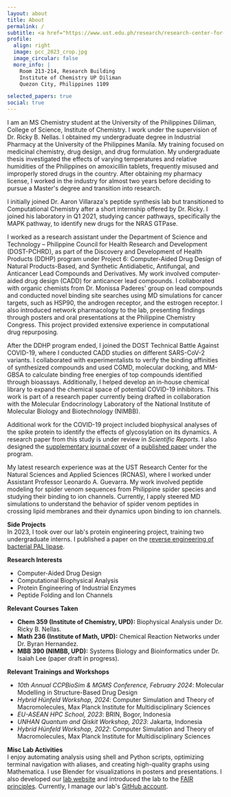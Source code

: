 ```yaml
---
layout: about
title: About
permalink: /
subtitle: <a href="https://www.ust.edu.ph/research/research-center-for-the-natural-and-applied-sciences/"> RCNAS, UST </a>. <a href="https://goodvibeslab-upd.github.io//goodvibeslab-upd/"> good ViBEs Laboratory, UPD </a>. <a href="https://www.facebook.com/people/Philippine-Spider-Venom-Research/100064025140687"> GAGAMBA Project </a>. CADD. Protein Engineering. ML for Peptide Folding.
profile:
  align: right
  image: pcc_2023_crop.jpg
  image_circular: false
  more_info: |
    Room 213-214, Research Building  
    Institute of Chemistry UP Diliman  
    Quezon City, Philippines 1109

selected_papers: true
social: true
---
```


I am an MS Chemistry student at the University of the Philippines Diliman, College of Science, Institute of Chemistry. I work under the supervision of Dr. Ricky B. Nellas. I obtained my undergraduate degree in Industrial Pharmacy at the University of the Philippines Manila. My training focused on medicinal chemistry, drug design, and drug formulation. My undergraduate thesis investigated the effects of varying temperatures and relative humidities of the Philippines on amoxicillin tablets, frequently misused and improperly stored drugs in the country. After obtaining my pharmacy license, I worked in the industry for almost two years before deciding to pursue a Master's degree and transition into research.

I initially joined Dr. Aaron Villaraza's peptide synthesis lab but transitioned to Computational Chemistry after a short internship offered by Dr. Ricky. I joined his laboratory in Q1 2021, studying cancer pathways, specifically the MAPK pathway, to identify new drugs for the NRAS GTPase.

I worked as a research assistant under the Department of Science and Technology – Philippine Council for Health Research and Development (DOST-PCHRD), as part of the Discovery and Development of Health Products (DDHP) program under Project 6: Computer-Aided Drug Design of Natural Products-Based, and Synthetic Antidiabetic, Antifungal, and Anticancer Lead Compounds and Derivatives. My work involved computer-aided drug design (CADD) for anticancer lead compounds. I collaborated with organic chemists from Dr. Monissa Paderes' group on lead compounds and conducted novel binding site searches using MD simulations for cancer targets, such as HSP90, the androgen receptor, and the estrogen receptor. I also introduced network pharmacology to the lab, presenting findings through posters and oral presentations at the Philippine Chemistry Congress. This project provided extensive experience in computational drug repurposing.

After the DDHP program ended, I joined the DOST Technical Battle Against COVID-19, where I conducted CADD studies on different SARS-CoV-2 variants. I collaborated with experimentalists to verify the binding affinities of synthesized compounds and used CGMD, molecular docking, and MM-GBSA to calculate binding free energies of top compounds identified through bioassays. Additionally, I helped develop an in-house chemical library to expand the chemical space of potential COVID-19 inhibitors. This work is part of a research paper currently being drafted in collaboration with the Molecular Endocrinology Laboratory of the National Institute of Molecular Biology and Biotechnology (NIMBB).

Additional work for the COVID-19 project included biophysical analyses of the spike protein to identify the effects of glycosylation on its dynamics. A research paper from this study is under review in *Scientific Reports*. I also designed the [supplementary journal cover](https://pubs.acs.org/cms/10.1021/acsodf.2023.8.issue-48/asset/acsodf.2023.8.issue-48.largecover-2.jpg) of a [published paper](https://pubs.acs.org/doi/full/10.1021/acsomega.3c04007) under the program.

My latest research experience was at the UST Research Center for the Natural Sciences and Applied Sciences (RCNAS), where I worked under Assistant Professor Leonardo A. Guevarra. My work involved peptide modeling for spider venom sequences from Philippine spider species and studying their binding to ion channels. Currently, I apply steered MD simulations to understand the behavior of spider venom peptides in crossing lipid membranes and their dynamics upon binding to ion channels.

**Side Projects**  
In 2023, I took over our lab's protein engineering project, training two undergraduate interns. I published a paper on the [reverse engineering of bacterial PAL lipase](https://www.sciencedirect.com/science/article/abs/pii/S0003986124003485).  

**Research Interests**  
- Computer-Aided Drug Design  
- Computational Biophysical Analysis  
- Protein Engineering of Industrial Enzymes  
- Peptide Folding and Ion Channels  

**Relevant Courses Taken**  
- **Chem 359 (Institute of Chemistry, UPD):** Biophysical Analysis under Dr. Ricky B. Nellas.  
- **Math 236 (Institute of Math, UPD):** Chemical Reaction Networks under Dr. Byran Hernandez.  
- **MBB 390 (NIMBB, UPD):** Systems Biology and Bioinformatics under Dr. Isaiah Lee (paper draft in progress).  

**Relevant Trainings and Workshops**  
- _10th Annual CCPBioSim & MGMS Conference, February 2024_: Molecular Modelling in Structure-Based Drug Design  
- _Hybrid Hünfeld Workshop, 2024_: Computer Simulation and Theory of Macromolecules, Max Planck Institute for Multidisciplinary Sciences  
- _EU-ASEAN HPC School, 2023_: BRIN, Bogor, Indonesia  
- _UNHAN Quantum and Qiskit Workshop, 2023_: Jakarta, Indonesia  
- _Hybrid Hünfeld Workshop, 2022_: Computer Simulation and Theory of Macromolecules, Max Planck Institute for Multidisciplinary Sciences  

**Misc Lab Activities**  
I enjoy automating analysis using shell and Python scripts, optimizing terminal navigation with aliases, and creating high-quality graphs using Mathematica. I use Blender for visualizations in posters and presentations. I also developed our [lab website](https://goodvibeslab-upd.github.io//goodvibeslab-upd/) and introduced the lab to the [FAIR principles](https://www.openaire.eu/how-to-make-your-data-fair). Currently, I manage our lab's [GitHub account](https://github.com/goodvibeslab-upd).  
